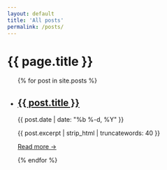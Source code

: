 ```yaml
---
layout: default
title: 'All posts'
permalink: /posts/
---
```


<h1>{{ page.title }}</h1>

<ul class="post-list">
  {% for post in site.posts %}
    <li>
      <h2><a href="{{ post.url | relative_url }}">{{ post.title }}</a></h2>
      <p class="post-meta">{{ post.date | date: "%b %-d, %Y" }}</p>
      <div>{{ post.excerpt | strip_html | truncatewords: 40 }}</div>
      <p><a href="{{ post.url | relative_url }}">Read more →</a></p>
    </li>
  {% endfor %}
</ul>
